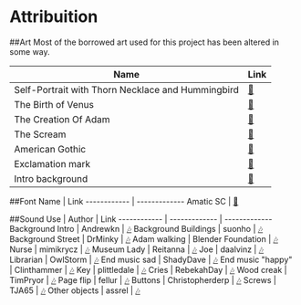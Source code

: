 # Attribuition

##Art
Most of the borrowed art used for this project has been altered in some way.

Name | Link
------------ | -------------
Self-Portrait with Thorn Necklace and Hummingbird | [:art:](https://images.fineartamerica.com/images/artworkimages/mediumlarge/1/self-portrait-with-thorn-necklace-and-hummingbird-frida-kahlo.jpg)
The Birth of Venus | [:art:](https://upload.wikimedia.org/wikipedia/commons/thumb/f/f2/Sandro_Botticelli_046.jpg/800px-Sandro_Botticelli_046.jpg)
The Creation Of Adam | [:art:](http://www.museivaticani.va/content/dam/museivaticani/immagini/collezioni/musei/cappella_sistina/02_04_03_Creazione_uomo.png/_jcr_content/renditions/cq5dam.web.1280.1280.png)
The Scream | [:art:](https://static1.squarespace.com/static/552dc6dae4b036b38b3d7a6e/t/56169559e4b0cb9c458b2c52/1444320603185/)
American Gothic | [:art:](https://jazzmena.files.wordpress.com/2012/07/grant_devolson_wood_-_american_gothic.jpg)
Exclamation mark | [:art:](https://cdn4.iconfinder.com/data/icons/hand-drawn-set-1/100/hand_drawn-87-512.png)
Intro background | [:art:](https://i1.wp.com/www.copiaguechamber.org/wp-content/uploads/2017/09/background-dark-metal.jpg)

##Font
Name | Link
------------ | -------------
Amatic SC | [:memo:](https://fonts.google.com/specimen/Amatic+SC)

##Sound
Use | Author | Link
------------ | ------------- | -------------
Background Intro | Andrewkn | [:notes:](https://freesound.org/people/Andrewkn/sounds/454814/)
Background Buildings | suonho | [:notes:](https://freesound.org/people/suonho/sounds/58769/)
Background Street | DrMinky | [:notes:](https://freesound.org/people/DrMinky/sounds/166187/)
Adam walking | Blender Foundation | [:notes:](https://opengameart.org/content/grass-foot-step-sounds-yo-frankie)
Nurse | mimikrycz | [:notes:](https://freesound.org/people/mimikrycz/sounds/149492/)
Museum Lady | Reitanna | [:notes:](https://freesound.org/people/Reitanna/sounds/344001/)
Joe | daalvinz | [:notes:](https://freesound.org/people/daalvinz/sounds/364216/)
Librarian | OwlStorm | [:notes:](https://freesound.org/people/OwlStorm/sounds/151224/)
End music sad | ShadyDave | [:notes:](https://freesound.org/people/ShadyDave/sounds/262259/)
End music "happy" | Clinthammer | [:notes:](https://freesound.org/people/Clinthammer/sounds/179551/)
Key | plittledale | [:notes:](https://freesound.org/people/plittledale/sounds/203448/)
Cries | RebekahDay | [:notes:](https://freesound.org/people/RebekahDay/sounds/171947/)
Wood creak | TimPryor | [:notes:](https://freesound.org/people/TimPryor/sounds/188606/)
Page flip | fellur | [:notes:](https://freesound.org/people/fellur/sounds/429724/)
Buttons | Christopherderp | [:notes:](https://freesound.org/people/Christopherderp/sounds/342200/)
Screws  | TJA65 | [:notes:](https://freesound.org/people/TJA65/sounds/250237/)
Other objects | assrel | [:notes:](https://freesound.org/people/assrel/sounds/123819/)